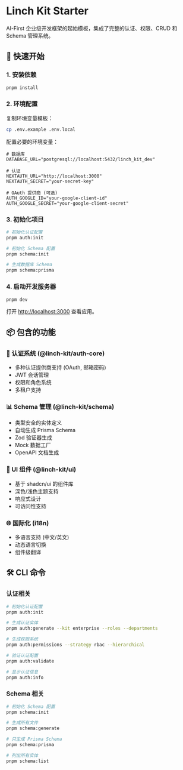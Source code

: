 # Linch Kit Starter

AI-First 企业级开发框架的起始模板，集成了完整的认证、权限、CRUD 和 Schema 管理系统。

## 🚀 快速开始

### 1. 安装依赖

```bash
pnpm install
```

### 2. 环境配置

复制环境变量模板：

```bash
cp .env.example .env.local
```

配置必要的环境变量：

```env
# 数据库
DATABASE_URL="postgresql://localhost:5432/linch_kit_dev"

# 认证
NEXTAUTH_URL="http://localhost:3000"
NEXTAUTH_SECRET="your-secret-key"

# OAuth 提供商 (可选)
AUTH_GOOGLE_ID="your-google-client-id"
AUTH_GOOGLE_SECRET="your-google-client-secret"
```

### 3. 初始化项目

```bash
# 初始化认证配置
pnpm auth:init

# 初始化 Schema 配置
pnpm schema:init

# 生成数据库 Schema
pnpm schema:prisma
```

### 4. 启动开发服务器

```bash
pnpm dev
```

打开 [http://localhost:3000](http://localhost:3000) 查看应用。

## 📦 包含的功能

### 🔐 认证系统 (@linch-kit/auth-core)
- 多种认证提供商支持 (OAuth, 邮箱密码)
- JWT 会话管理
- 权限和角色系统
- 多租户支持

### 📊 Schema 管理 (@linch-kit/schema)
- 类型安全的实体定义
- 自动生成 Prisma Schema
- Zod 验证器生成
- Mock 数据工厂
- OpenAPI 文档生成

### 🎨 UI 组件 (@linch-kit/ui)
- 基于 shadcn/ui 的组件库
- 深色/浅色主题支持
- 响应式设计
- 可访问性支持

### 🌐 国际化 (i18n)
- 多语言支持 (中文/英文)
- 动态语言切换
- 组件级翻译

## 🛠️ CLI 命令

### 认证相关

```bash
# 初始化认证配置
pnpm auth:init

# 生成认证实体
pnpm auth:generate --kit enterprise --roles --departments

# 生成权限系统
pnpm auth:permissions --strategy rbac --hierarchical

# 验证认证配置
pnpm auth:validate

# 显示认证信息
pnpm auth:info
```

### Schema 相关

```bash
# 初始化 Schema 配置
pnpm schema:init

# 生成所有文件
pnpm schema:generate

# 只生成 Prisma Schema
pnpm schema:prisma

# 列出所有实体
pnpm schema:list
```
